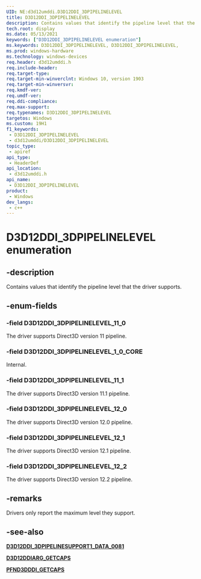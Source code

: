 ```yaml
---
UID: NE:d3d12umddi.D3D12DDI_3DPIPELINELEVEL
title: D3D12DDI_3DPIPELINELEVEL
description: Contains values that identify the pipeline level that the driver supports.
tech.root: display
ms.date: 05/13/2021
keywords: ["D3D12DDI_3DPIPELINELEVEL enumeration"]
ms.keywords: D3D12DDI_3DPIPELINELEVEL, D3D12DDI_3DPIPELINELEVEL,
ms.prod: windows-hardware
ms.technology: windows-devices
req.header: d3d12umddi.h
req.include-header: 
req.target-type: 
req.target-min-winverclnt: Windows 10, version 1903
req.target-min-winversvr: 
req.kmdf-ver: 
req.umdf-ver: 
req.ddi-compliance: 
req.max-support: 
req.typenames: D3D12DDI_3DPIPELINELEVEL
targetos: Windows
ms.custom: 19H1
f1_keywords:
 - D3D12DDI_3DPIPELINELEVEL
 - d3d12umddi/D3D12DDI_3DPIPELINELEVEL
topic_type:
 - apiref
api_type:
 - HeaderDef
api_location:
 - d3d12umddi.h
api_name:
 - D3D12DDI_3DPIPELINELEVEL
product:
 - Windows
dev_langs:
 - c++
---
```


# D3D12DDI_3DPIPELINELEVEL enumeration

## -description

Contains values that identify the pipeline level that the driver supports.

## -enum-fields

### -field D3D12DDI_3DPIPELINELEVEL_11_0

The driver supports Direct3D version 11 pipeline.

### -field D3D12DDI_3DPIPELINELEVEL_1_0_CORE

Internal.

### -field D3D12DDI_3DPIPELINELEVEL_11_1

The driver supports Direct3D version 11.1 pipeline.

### -field D3D12DDI_3DPIPELINELEVEL_12_0

The driver supports Direct3D version 12.0 pipeline.

### -field D3D12DDI_3DPIPELINELEVEL_12_1

The driver supports Direct3D version 12.1 pipeline.

### -field D3D12DDI_3DPIPELINELEVEL_12_2

The driver supports Direct3D version 12.2 pipeline.

## -remarks

 Drivers only report the maximum level they support.

## -see-also

[**D3D12DDI_3DPIPELINESUPPORT1_DATA_0081**](ns-d3d12umddi-d3d12ddi_3dpipelinesupport1_data_0081.md)

[**D3D12DDIARG_GETCAPS**](../d3dumddi/ns-d3dumddi-_d3dddiarg_getcaps.md)

[**PFND3DDDI_GETCAPS**](../d3dumddi/nc-d3dumddi-pfnd3dddi_getcaps.md)

